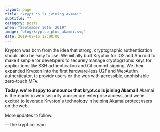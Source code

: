 ```yaml
---
layout: page
title: "krypt.co is joining Akamai"
subtitle: "" 
category: posts
when: "September 16th, 2019"
image: "blog/kryptco_plus_akamai.svg"
date: 2019-09-16 12:00:00
---
```


Krypton was born from the idea that strong, cryptographic authentication should also be easy to use. We initially built Krypton for iOS and Android to make it simple for developers to securely manage cryptographic keys for applications like SSH authentication and Git commit signing. We then expanded Krypton into the first hardware-less U2F and WebAuthn authenticator, to provide users on the web with accessible, unphishable zero-touch MFA.

**Today, we're happy to announce that krypt.co is joining Akamai!** Akamai is the leader in web security and secure enterprise access, and we're excited to leverage Krypton's technology in helping Akamai protect users on the web.

More updates to follow.

-- the krypt.co team